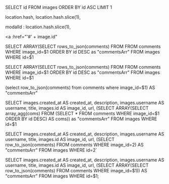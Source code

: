 SELECT id FROM images
ORDER BY id ASC
LIMIT 1

location.hash,
location.hash.slice(1),

modalId : location.hash.slice(1),

<a :href="'#' + image.id"

SELECT ARRAY(SELECT rows_to_json(comments) FROM FROM comments WHERE image_id=$1 ORDER BY id DESC as "commentsArr"
FROM images WHERE id=$1

SELECT ARRAY(SELECT rows_to_json(comments) FROM FROM comments WHERE image_id=$1 ORDER BY id DESC as "commentsArr"
FROM images WHERE id=$1

(select row_to_json(comments) from comments where image_id=\$1) AS "commentsArr"

SELECT images.created_at AS created_at, description, images.username AS username, title, images.id AS image_id, url,
(SELECT ARRAY(SELECT array_agg(coms) FROM (SELECT \* FROM comments WHERE image_id=$1 ORDER BY id DESC) AS coms)) as "commentsArr"
FROM images WHERE id=$1

SELECT images.created_at AS created_at, description, images.username AS username, title, images.id AS image_id, url,
(SELECT row_to_json(comments) FROM comments WHERE image_id=2) AS "commentsArr"
FROM images WHERE id=2`

SELECT images.created_at AS created_at, description, images.username AS username, title, images.id AS image_id, url,
(SELECT ARRAY(SELECT row_to_json(comments) FROM comments WHERE image_id=$1)) AS "commentsArr"
FROM images WHERE id=$1;
